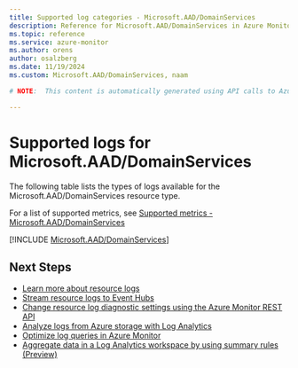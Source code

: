 ```yaml
---
title: Supported log categories - Microsoft.AAD/DomainServices
description: Reference for Microsoft.AAD/DomainServices in Azure Monitor Logs.
ms.topic: reference
ms.service: azure-monitor
ms.author: orens
author: osalzberg
ms.date: 11/19/2024
ms.custom: Microsoft.AAD/DomainServices, naam

# NOTE:  This content is automatically generated using API calls to Azure. Any edits made on these files will be overwritten in the next run of the script. 

---
```





# Supported logs for Microsoft.AAD/DomainServices  
The following table lists the types of logs available for the Microsoft.AAD/DomainServices resource type.
  
  
  
For a list of supported metrics, see [Supported metrics - Microsoft.AAD/DomainServices](../supported-metrics/microsoft-aad-domainservices-metrics.md)  
  

  
[!INCLUDE [Microsoft.AAD/DomainServices](~/reusable-content/ce-skilling/azure/includes/azure-monitor/reference/logs/microsoft-aad-domainservices-logs-include.md)]  
  

## Next Steps

* [Learn more about resource logs](/azure/azure-monitor/essentials/platform-logs-overview)
* [Stream resource logs to Event Hubs](/azure/azure-monitor/essentials/resource-logs#send-to-azure-event-hubs)
* [Change resource log diagnostic settings using the Azure Monitor REST API](/rest/api/monitor/diagnosticsettings)
* [Analyze logs from Azure storage with Log Analytics](/azure/azure-monitor/essentials/resource-logs#send-to-log-analytics-workspace)
* [Optimize log queries in Azure Monitor](/azure/azure-monitor/logs/query-optimization)
* [Aggregate data in a Log Analytics workspace by using summary rules (Preview)](/azure/azure-monitor/logs/summary-rules)